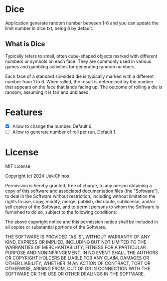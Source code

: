 # Dice

Application generate random number between 1-6 and you can update the limit number in dice.txt, being 6 by default.

## What is Dice

Typically refers to small, often cube-shaped objects marked with different numbers or symbols on each face. They are commonly used in various games and gambling activities for generating random numbers.

Each face of a standard six-sided die is typically marked with a different number from 1 to 6. When rolled, the result is determined by the number that appears on the face that lands facing up. The outcome of rolling a die is random, assuming it is fair and unbiased.

# Features

- [x]  Allow to change the number. Default 6.
- [ ]  Allow to generate number of roll per run. Default 1.

# License

MIT License

Copyright (c) 2024 UekiChinos

Permission is hereby granted, free of charge, to any person obtaining a copy
of this software and associated documentation files (the "Software"), to deal
in the Software without restriction, including without limitation the rights
to use, copy, modify, merge, publish, distribute, sublicense, and/or sell
copies of the Software, and to permit persons to whom the Software is
furnished to do so, subject to the following conditions:

The above copyright notice and this permission notice shall be included in all
copies or substantial portions of the Software.

THE SOFTWARE IS PROVIDED "AS IS", WITHOUT WARRANTY OF ANY KIND, EXPRESS OR
IMPLIED, INCLUDING BUT NOT LIMITED TO THE WARRANTIES OF MERCHANTABILITY,
FITNESS FOR A PARTICULAR PURPOSE AND NONINFRINGEMENT. IN NO EVENT SHALL THE
AUTHORS OR COPYRIGHT HOLDERS BE LIABLE FOR ANY CLAIM, DAMAGES OR OTHER
LIABILITY, WHETHER IN AN ACTION OF CONTRACT, TORT OR OTHERWISE, ARISING FROM,
OUT OF OR IN CONNECTION WITH THE SOFTWARE OR THE USE OR OTHER DEALINGS IN THE
SOFTWARE.

